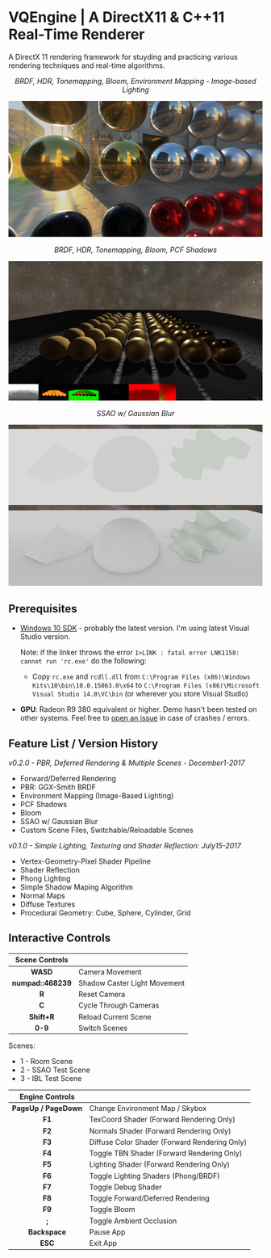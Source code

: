 # VQEngine | A DirectX11 & C++11 Real-Time Renderer

A DirectX 11 rendering framework for stuyding and practicing various rendering techniques and real-time algorithms. 


<center><i>BRDF, HDR, Tonemapping, Bloom, Environment Mapping - Image-based Lighting</i></center>

![](Data/Screenshots/IBL_la.PNG)

<center><i>BRDF, HDR, Tonemapping, Bloom, PCF Shadows</i></center>

![](Data/Screenshots/space_gold.PNG)

<center><i>SSAO w/ Gaussian Blur</i></center>

![](Data/Screenshots/SSAO_GaussianBlur.PNG)


## Prerequisites

 - [Windows 10 SDK](https://developer.microsoft.com/en-us/windows/downloads/windows-10-sdk) - probably the latest version. I'm using latest Visual Studio version.
  
   Note: if the linker throws the error `1>LINK : fatal error LNK1158: cannot run 'rc.exe'` do the following:
   - Copy `rc.exe` and `rcdll.dll` 
   from `C:\Program Files (x86)\Windows Kits\10\bin\10.0.15063.0\x64` to `C:\Program Files (x86)\Microsoft Visual Studio 14.0\VC\bin` (or wherever you store Visual Studio)
 
- **GPU**: Radeon R9 380 equivalent or higher. Demo hasn't been tested on other systems. Feel free to [open an issue](https://github.com/vilbeyli/VQEngine/issues) in case of crashes / errors.

 ## Feature List / Version History

 *v0.2.0 - PBR, Deferred Rendering & Multiple Scenes - December1-2017*
 - Forward/Deferred Rendering
 - PBR: GGX-Smith BRDF
 - Environment Mapping (Image-Based Lighting)
 - PCF Shadows
 - Bloom
 - SSAO w/ Gaussian Blur
 - Custom Scene Files, Switchable/Reloadable Scenes

*v0.1.0 - Simple Lighting, Texturing and Shader Reflection: July15-2017*
 - Vertex-Geometry-Pixel Shader Pipeline
 - Shader Reflection
 - Phong Lighting
 - Simple Shadow Maping Algorithm
 - Normal Maps
 - Diffuse Textures
 - Procedural Geometry: Cube, Sphere, Cylinder, Grid
  
## Interactive Controls

| Scene Controls |  |
| :---: | :--- |
| **WASD** |	Camera Movement |
| **numpad::468239** |	Shadow Caster Light Movement |
| **R** | Reset Camera |
| **C** | Cycle Through Cameras |
| **Shift+R** |	Reload Current Scene |
| **0-9** |	Switch Scenes |

Scenes:
 - 1 - Room Scene
 - 2 - SSAO Test Scene
 - 3 - IBL Test Scene


| Engine Controls |  |
| :---: | :--- |
| **PageUp / PageDown** | Change Environment Map / Skybox |
| **F1** |	TexCoord Shader (Forward Rendering Only) |
| **F2** |	Normals Shader (Forward Rendering Only) |
| **F3** |	Diffuse Color Shader (Forward Rendering Only) |
| **F4** |	Toggle TBN Shader (Forward Rendering Only) |
| **F5** |	Lighting Shader (Forward Rendering Only) |
| **F6** |	Toggle Lighting Shaders (Phong/BRDF) |
| **F7** |	Toggle Debug Shader |
| **F8** |	Toggle Forward/Deferred Rendering |
| **F9** |	Toggle Bloom |
| **;** |	Toggle Ambient Occlusion |
| **Backspace** | Pause App |
| **ESC** |	Exit App |
